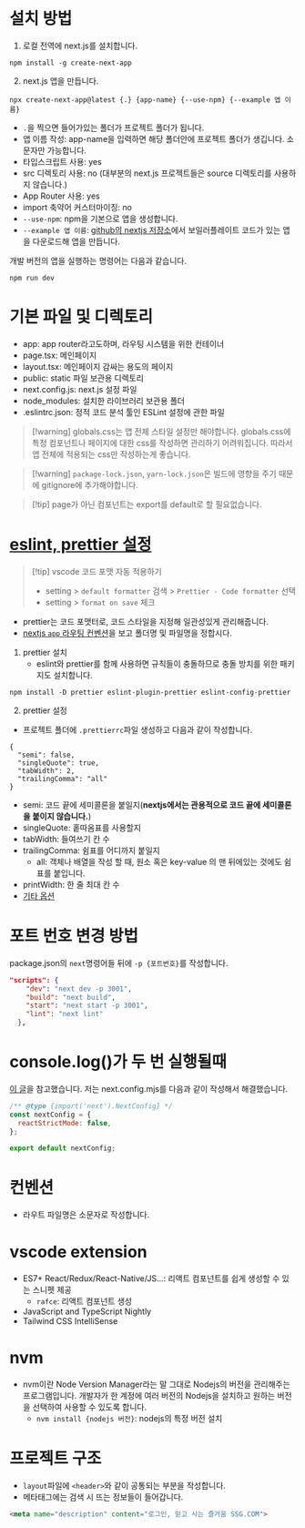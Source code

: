 # 설치 방법
1. 로컬 전역에 next.js를 설치합니다.
```
npm install -g create-next-app
```

2. next.js 앱을 만듭니다.
```
npx create-next-app@latest {.} {app-name} {--use-npm} {--example 앱 이름}
```
- `.`을 찍으면 들어가있는 폴더가 프로젝트 폴더가 됩니다.
- 앱 이름 작성: app-name을 입력하면 해당 폴더안에 프로젝트 폴더가 생깁니다. 소문자만 가능합니다.
- 타입스크립트 사용: yes
- src 디렉토리 사용: no (대부분의 next.js 프로젝트들은 source 디렉토리를 사용하지 않습니다.)
- App Router 사용: yes
- import 축약어 커스터마이징: no
- `--use-npm`: npm을 기본으로 앱을 생성합니다.
- `--example 앱 이름`: [github의 nextjs 저장소](https://github.com/vercel/next.js/tree/canary/examples/active-class-name)에서 보일러플레이트 코드가 있는 앱을 다운로드해 앱을 만듭니다.

 개발 버전의 앱을 실행하는 명령어는 다음과 같습니다.
```
npm run dev
```
# 기본 파일 및 디렉토리
- app: app router라고도하며, 라우팅 시스템을 위한 컨테이너 
- page.tsx: 메인페이지
- layout.tsx: 메인페이지 감싸는 용도의 페이지
- public: static 파일 보관용 디렉토리
- next.config.js: next.js 설정 파일
- node_modules: 설치한 라이브러리 보관용 폴더
- .eslintrc.json: 정적 코드 분석 툴인 ESLint 설정에 관한 파일

> [!warning] globals.css는 앱 전체 스타일 설정만 해야합니다.
> globals.css에 특정 컴포넌트나 페이지에 대한 css를 작성하면 관리하기 어려워집니다. 따라서 앱 전체에 적용되는 css만 작성하는게 좋습니다.

> [!warning]  `package-lock.json`, `yarn-lock.json`은 빌드에 영향을 주기 때문에  gitignore에 추가해야합니다.

> [!tip] page가 아닌 컴포넌트는 export를 default로 할 필요없습니다.
# [eslint, prettier 설정](https://velog.io/@xmun74/Next.js-TS%EC%97%90%EC%84%9C-ESLint-Prettier-%EC%84%A4%EC%A0%95%ED%95%98%EA%B8%B0)
> [!tip] vscode 코드 포맷 자동 적용하기
> - setting > `default formatter` 검색 > `Prettier - Code formatter` 선택
> - setting > `format on save` 체크

- prettier는 코드 포맷터로, 코드 스타일을 지정해 일관성있게 관리해줍니다.
- [nextjs `app` 라우팅 컨벤션](https://nextjs.org/docs/getting-started/project-structure#app-routing-conventions)을 보고 폴더명 및 파일명을 정합시다.
1. prettier 설치
	- eslint와 prettier를 함께 사용하면 규칙들이 충돌하므로 충돌 방치를 위한 패키지도 설치합니다.
```
npm install -D prettier eslint-plugin-prettier eslint-config-prettier
```
2. prettier 설정
- 프로젝트 폴더에 `.prettierrc`파일 생성하고 다음과 같이 작성합니다.
```
{
  "semi": false,
  "singleQuote": true,
  "tabWidth": 2,
  "trailingComma": "all"
}
```
- semi: 코드 끝에 세미콜론을 붙일지(**nextjs에서는 관용적으로 코드 끝에 세미콜론을 붙이지 않습니다.**) 
- singleQuote: 홑따옴표를 사용할지
- tabWidth: 들여쓰기 칸 수
- trailingComma: 쉼표를 어디까지 붙일지
	- all: 객체나 배열을 작성 할 때, 원소 혹은 key-value 의 맨 뒤에있는 것에도 쉼표를 붙입니다.
- printWidth: 한 줄 최대 칸 수
- [기타 옵션](https://prettier.io/docs/en/options.html)
# 포트 번호 변경 방법
package.json의 `next`명령어들 뒤에 `-p {포트번호}`를 작성합니다.
```json
"scripts": {
    "dev": "next dev -p 3001",
    "build": "next build",
    "start": "next start -p 3001",
    "lint": "next lint"
  },
```
# console.log()가 두 번 실행될때
[이 글](https://han-py.tistory.com/508)을 참고했습니다. 저는 next.config.mjs를 다음과 같이 작성해서 해결했습니다.
```js
/** @type {import('next').NextConfig} */
const nextConfig = {
  reactStrictMode: false,
};
  
export default nextConfig;
```
# 컨벤션
- 라우트 파일명은 소문자로 작성합니다.
# vscode extension
- ES7+ React/Redux/React-Native/JS...: 리액트 컴포넌트를 쉽게 생성할 수 있는 스니펫 제공
	- `rafce`: 리액트 컴포넌트 생성
- JavaScript and TypeScript Nightly
- Tailwind CSS IntelliSense
# nvm
- nvm이란 Node Version Manager라는 말 그대로 Nodejs의 버전을 관리해주는 프로그램입니다. 개발자가 한 계정에 여러 버전의 Nodejs을 설치하고 원하는 버전을 선택하여 사용할 수 있도록 합니다.
	- `nvm install {nodejs 버전}`: nodejs의 특정 버전 설치
# 프로젝트 구조
- `layout`파일에 `<header>`와 같이 공통되는 부분을 작성합니다.
- 메타태그에는 검색 시 뜨는 정보들이 들어갑니다.
```html
<meta name="description" content="로그인, 믿고 사는 즐거움 SSG.COM">
```